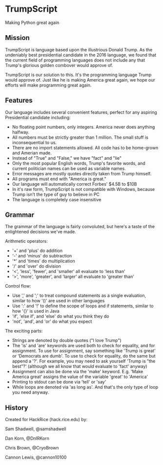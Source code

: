 # TrumpScript
Making Python great again

## Mission
TrumpScript is language based upon the illustrious Donald Trump. As the undeniably best presidential candidate in the 2016 language, we found that the current field of programming languages does not include any that Trump's glorious golden combover would approve of.

TrumpScript is our solution to this. It's the programming language Trump would approve of. Just like he is making America great again, we hope our efforts will make programming great again.

## Features
Our language includes several convenient features, perfect for any aspiring Presidential candidate including:
* No floating point numbers, only integers. America never does anything halfway.
* All numbers must be strictly greater than 1 million. The small stuff is inconsequential to us.
* There are no import statements allowed. All code has to be home-grown and Amerian made.
* Instead of "True" and "False," we have "fact" and "lie"
* Only the most popular English words, Trump's favorite words, and current politician names can be used as variable names.
* Error messages are mostly quotes directly taken from Trump himself.
* All programs must end with "America is great."
* Our language will automatically correct Forbes' $4.5B to $10B
* In it's raw form, TrumpScript is not compatible with Windows, because Trump isn't the type of guy to believe in PC
* The language is completely case insensitive

## Grammar
The grammar of the language is fairly convoluted, but here's a taste of the enlightened decisions we've made.

Arithmetic operators:
* '+' and 'plus' do addition
* '-' and 'minus' do subtraction
* '*' and 'times' do multiplication
* '/' and 'over' do division
* '<', 'less', 'fewer', and 'smaller' all evaluate to 'less than'
* '>', 'more', 'greater', and 'larger' all evaluate to 'greater than'

Control flow:
* Use ',' and ';' to treat compound statements as a single evaluation, similar to how '()' are used in other languages
* Use ':' and '!' to define the scope of loops and if statements, similar to how '{}' is used in Java
* 'if', 'else if', and 'else' do what you think they do
* 'not', 'and', and 'or' do what you expect

The exciting parts:
* Strings are denoted by double quotes ("I love Trump")
* The 'is' and 'are' keywords are used both to check for equality, and for assignment. To use for assignment, say something like 'Trump is great' or 'Democrats are dumb'. To use to check for equality, do the same but append a '?'. For example, you may need to ask yourself 'Trump is "the best"?' (although we all know that would evaluate to 'fact' anyway)
* Assignment can also be done via the 'make' keyword. E.g. 'Make America great' assigns the value of the variable 'great' to 'America'
* Printing to stdout can be done via 'tell' or 'say'
* While loops are denoted via 'as long as'. And that's the only type of loop you need anyway.

## History
Created for HackRice (hack.rice.edu) by:

Sam Shadwell, @samshadwell

Dan Korn, @DnlRKorn

Chris Brown, @CryoBrown

Cannon Lewis, @cannon10100
